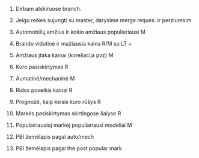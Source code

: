 

1. Dirbam atskiruose branch.  
2. Jeigu reikes sujungti su master, darysime merge reques. ir perziuresim.

3. Automobilių amžius ir kokio amžiaus populiariausi M
4. Brando vidutinė ir mažiausia kaina R/M su LT           +
5. Amžiaus įtaka kainai (koreliacija pvz) M
6. Kuro pasiskirtymas R
7. Aumatinė/mechaninė M
8. Ridos poveikis kainai R
9. Prognozė, kaip keisis kuro rūšys R
10. Markės pasiskirtymas skirtingose šalyse R
11. Populairiausioj markėj populiariausi modeliai M
12. PBI žemėlapis pagal auto/mech
13. PBI žemėlapis pagal the post popular mark
